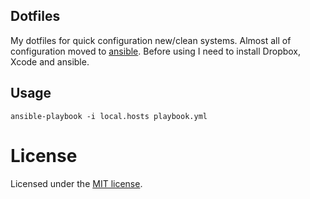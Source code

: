 ## Dotfiles

My dotfiles for quick configuration new/clean systems.
Almost all of configuration moved to [ansible](http://www.ansible.com/home).
Before using I need to install Dropbox, Xcode and ansible.

## Usage

```
ansible-playbook -i local.hosts playbook.yml
```

# License

Licensed under the [MIT license](http://opensource.org/licenses/MIT).
